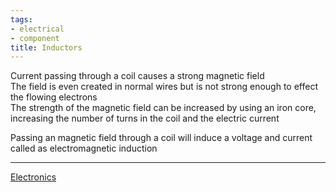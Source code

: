```yaml
---
tags:
- electrical
- component
title: Inductors
---
```


Current passing through a coil causes a strong magnetic field  
The field is even created in normal wires but is not strong enough to effect the flowing electrons  
The strength of the magnetic field can be increased by using an iron core, increasing the number of turns in the coil and the electric current

Passing an magnetic field through a coil will induce a voltage and current called as electromagnetic induction

---

[Electronics](../electronics.md)